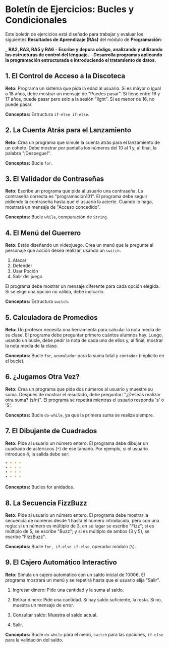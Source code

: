 # Boletín de Ejercicios: Bucles y Condicionales

Este boletín de ejercicios está diseñado para trabajar y evaluar los siguientes **Resultados de Aprendizaje (RAs)** del módulo de **Programación**:

_ **RA2, RA3, RA5 y RA6**
    - **Escribe y depura código, analizando y utilizando las estructuras de control del lenguaje.**
    - **Desarrolla programas aplicando la programación estructurada e introduciendo el tratamiento de datos.**

## 1. El Control de Acceso a la Discoteca

**Reto:** Programa un sistema que pida la edad al usuario. Si es mayor o igual a 18 años, debe mostrar un mensaje de "Puedes pasar". Si tiene entre 16 y 17 años, puede pasar pero solo a la sesión "light". Si es menor de 16, no puede pasar.

**Conceptos:** Estructura `if-else if-else`.

## 2. La Cuenta Atrás para el Lanzamiento

**Reto:** Crea un programa que simule la cuenta atrás para el lanzamiento de un cohete. Debe mostrar por pantalla los números del 10 al 1 y, al final, la palabra "¡Despegue!".

**Conceptos:** Bucle `for`.

## 3. El Validador de Contraseñas

**Reto:** Escribe un programa que pida al usuario una contraseña. La contraseña correcta es "programacion101". El programa debe seguir pidiendo la contraseña hasta que el usuario la acierte. Cuando lo haga, mostrará un mensaje de "Acceso concedido".

**Conceptos:** Bucle `while`, comparación de `String`.

## 4. El Menú del Guerrero

**Reto:** Estás diseñando un videojuego. Crea un menú que le pregunte al personaje qué acción desea realizar, usando un `switch`.

1. Atacar
2. Defender
3. Usar Poción
4. Salir del juego

El programa debe mostrar un mensaje diferente para cada opción elegida. Si se elige una opción no válida, debe indicarlo.

**Conceptos:** Estructura `switch`.

## 5. Calculadora de Promedios

**Reto:** Un profesor necesita una herramienta para calcular la nota media de su clase. El programa debe preguntar primero cuántos alumnos hay. Luego, usando un bucle, debe pedir la nota de cada uno de ellos y, al final, mostrar la nota media de la clase.

**Conceptos:** Bucle `for`, `acumulador` para la suma total y `contador` (implícito en el bucle).

## 6. ¿Jugamos Otra Vez?

**Reto:** Crea un programa que pida dos números al usuario y muestre su suma. Después de mostrar el resultado, debe preguntar: "¿Deseas realizar otra suma? (s/n)". El programa se repetirá mientras el usuario responda 's' o 'S'.

**Conceptos:** Bucle `do-while`, ya que la primera suma se realiza siempre.

## 7. El Dibujante de Cuadrados

**Reto:** Pide al usuario un número entero. El programa debe dibujar un cuadrado de asteriscos (`*`) de ese tamaño. Por ejemplo, si el usuario introduce 4, la salida debe ser:

```bash
* * * *
* * * *
* * * *
* * * *

```

**Conceptos:** Bucles for anidados.

## 8. La Secuencia FizzBuzz

**Reto:** Pide al usuario un número entero. El programa debe mostrar la secuencia de números desde 1 hasta el número introducido, pero con una regla: si un número es múltiplo de 3, en su lugar se escribe "Fizz"; si es múltiplo de 5, se escribe "Buzz"; y si es múltiplo de ambos (3 y 5), se escribe "FizzBuzz".

**Conceptos:** Bucle ```for, if-else if-else```, operador módulo (```%```).

## 9. El Cajero Automático Interactivo

**Reto:** Simula un cajero automático con un saldo inicial de 1000€. El programa mostrará un menú y se repetirá hasta que el usuario elija "Salir".

1. Ingresar dinero: Pide una cantidad y la suma al saldo.

2. Retirar dinero: Pide una cantidad. Si hay saldo suficiente, la resta. Si no, muestra un mensaje de error.

3. Consultar saldo: Muestra el saldo actual.

4. Salir.

**Conceptos:** Bucle ```do-while``` para el menú, ```switch``` para las opciones, ```if-else``` para la validación del saldo.
